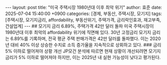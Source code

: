 --- layout: post title: "미국 주택시장 1980년대 이후 최악 위기" author: 효준 date: 2025-07-04 15:40:00 +0900 categories: [경제, 부동산, 주택시장, 모기지] tags: [주택시장, 모기지금리, affordability, 부동산위기, 주택가격, 금리락인효과, 재고부족, 건설업계] --- ## 모기지 금리 6.89%, 주택가격 42만 달러 돌파 미국 주택시장이 1980년대 이후 최악의 affordability 위기에 직면해 있다. 30년 고정금리 모기지 금리는 6.89%를 기록하며, 전국 평균 주택 판매가격은 42만 달러를 돌파했다. 이는 2020년 대비 40% 이상 상승한 수치로 소득 증가율을 지속적으로 상회하고 있다. ### 금리 5% 이하로 떨어져야 상황 개선 JP모건 분석에 따르면 현재 상황이 개선되려면 모기지 금리가 5% 이하로 떨어져야 하지만, 이는 2025년 내 실현 가능성이 낮다고 평가된다.